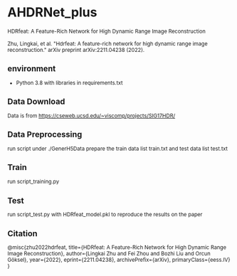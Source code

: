 # AHDRNet_plus
<small> HDRfeat: A Feature-Rich Network for High Dynamic Range Image Reconstruction

Zhu, Lingkai, et al. "Hdrfeat: A feature-rich network for high dynamic range image reconstruction." arXiv preprint arXiv:2211.04238 (2022).

## environment
+ Python 3.8
with libraries in requirements.txt
## Data Download
Data is from https://cseweb.ucsd.edu/~viscomp/projects/SIG17HDR/
## Data Preprocessing
run script under ./GenerH5Data
prepare the train data list train.txt and test data list test.txt
## Train 
run script_training.py
## Test 
run script_test.py with HDRfeat_model.pkl to reproduce the results on the paper
## Citation
@misc{zhu2022hdrfeat,
      title={HDRfeat: A Feature-Rich Network for High Dynamic Range Image Reconstruction}, 
      author={Lingkai Zhu and Fei Zhou and Bozhi Liu and Orcun Göksel},
      year={2022},
      eprint={2211.04238},
      archivePrefix={arXiv},
      primaryClass={eess.IV}
}
